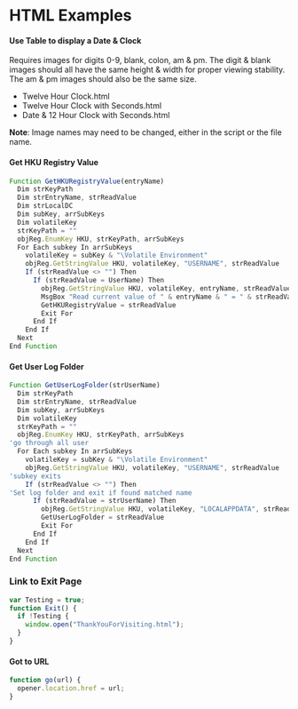 # HTML Examples

#### Use Table to display a Date & Clock
Requires images for digits 0-9, blank, colon, am & pm. The digit & blank images should all have the same height & width for proper viewing stability. The am & pm images should also be the same size. 

- Twelve Hour Clock.html
- Twelve Hour Clock with Seconds.html
- Date & 12 Hour Clock with Seconds.html

**Note**: Image names may need to be changed, either in the script or the file name.

#### Get HKU Registry Value
```JavaScript
Function GetHKURegistryValue(entryName)
  Dim strKeyPath
  Dim strEntryName, strReadValue
  Dim strLocalDC
  Dim subKey, arrSubKeys
  Dim volatileKey
  strKeyPath = ""
  objReg.EnumKey HKU, strKeyPath, arrSubKeys
  For Each subkey In arrSubKeys
    volatileKey = subKey & "\Volatile Environment"
    objReg.GetStringValue HKU, volatileKey, "USERNAME", strReadValue
    If (strReadValue <> "") Then
      If (strReadValue = UserName) Then
        objReg.GetStringValue HKU, volatileKey, entryName, strReadValue
        MsgBox "Read current value of " & entryName & " = " & strReadValue, True
        GetHKURegistryValue = strReadValue
        Exit For
      End If
    End If
  Next
End Function
```

#### Get User Log Folder
```JavaScript
Function GetUserLogFolder(strUserName)
  Dim strKeyPath
  Dim strEntryName, strReadValue
  Dim subKey, arrSubKeys
  Dim volatileKey
  strKeyPath = ""
  objReg.EnumKey HKU, strKeyPath, arrSubKeys
'go through all user
  For Each subkey In arrSubKeys
    volatileKey = subKey & "\Volatile Environment"
    objReg.GetStringValue HKU, volatileKey, "USERNAME", strReadValue
'subkey exits
    If (strReadValue <> "") Then
'Set log folder and exit if found matched name
      If (strReadValue = strUserName) Then
        objReg.GetStringValue HKU, volatileKey, "LOCALAPPDATA", strReadValue
        GetUserLogFolder = strReadValue
        Exit For
      End If
    End If
  Next
End Function
```

### Link to Exit Page
```JavaScript
var Testing = true;
function Exit() {
  if !Testing {
    window.open("ThankYouForVisiting.html");
  }
}
```

#### Got to URL
```javascript
function go(url) {
  opener.location.href = url;
}
```

